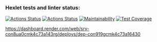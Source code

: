 ### Hexlet tests and linter status:
[![Actions Status](https://github.com/DaniyarMashayev/java-project-72/actions/workflows/hexlet-check.yml/badge.svg)](https://github.com/DaniyarMashayev/java-project-72/actions)
[![Actions Status](https://github.com/DaniyarMashayev/java-project-72/actions/workflows/build.yml/badge.svg)](https://github.com/DaniyarMashayev/java-project-72/actions)
[![Maintainability](https://api.codeclimate.com/v1/badges/3aee0e99877e54e7afd1/maintainability)](https://codeclimate.com/github/DaniyarMashayev/java-project-72/maintainability)
[![Test Coverage](https://api.codeclimate.com/v1/badges/3aee0e99877e54e7afd1/test_coverage)](https://codeclimate.com/github/DaniyarMashayev/java-project-72/test_coverage)

https://dashboard.render.com/web/srv-con8ua0cmk4c73a143rg/deploys/dep-con919gcmk4c73a16430
